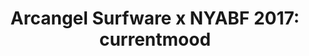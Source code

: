 ---
ee_id: '4392'
site: '1'
type: '2'
long_id: '2017-052 Arcangel Surfware x NYABF 2017: currentmood'
url: 2017-052-arcangel-surfware-x-nyabf-2017-currentmood
title: 'Arcangel Surfware x NYABF 2017: currentmood'
year: '2017'
medium: Tradeshow booth
commission:
add_credit:
dims:
pitch:
ps: "​Wz on a roll, doing a booth every year."
live_url:
related:
youtube:
imgs: nyabf-2017-052-detail-database-dt-17149.jpg
subheading:
year2: '2017'
download:
add_credits:
related_code:
layout: things-i-made
---